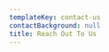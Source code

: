 ```yaml
---
templateKey: contact-us
contactBackground: null
title: Reach Out To Us
---
```

<!-- Calendly inline widget begin -->

<div class="calendly-inline-widget" data-url="https://calendly.com/ecocentrixco" style="min-width:320px;height:630px;"></div>

<script type="text/javascript" src="https://assets.calendly.com/assets/external/widget.js" async></script>

<!-- Calendly inline widget end -->
